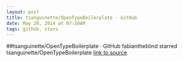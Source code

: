 ```yaml
---
layout: post
title: tsanguinette/OpenTypeBoilerplate · GitHub
date: May 20, 2014 at 07:20AM
tags: github, stars
---
```

##tsanguinette/OpenTypeBoilerplate · GitHub
fabiantheblind starred tsanguinette/OpenTypeBoilerplate
[link to source](http://ift.tt/1tdlA1G) 
